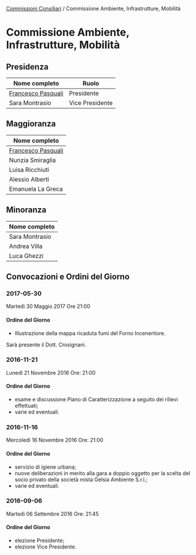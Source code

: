 [Commissioni Consiliari](/data/commissioni-consiliari.md) / Commissione Ambiente, Infrastrutture, Mobilità

# Commissione Ambiente, Infrastrutture, Mobilità

## Presidenza

| Nome completo | Ruolo |
| ------------- | ----- |
| [Francesco Pasquali](/data/persone/francesco-pasquali.md) | Presidente |
| Sara Montrasio | Vice Presidente |

## Maggioranza

| Nome completo |
| ------------- |
| [Francesco Pasquali](/data/persone/francesco-pasquali.md) |
| Nunzia Smiraglia |
| Luisa Ricchiuti |
| Alessio Alberti |
| Emanuela La Greca |

## Minoranza

| Nome completo |
| ------------- |
| Sara Montrasio |
| Andrea Villa |
| Luca Ghezzi |

## Convocazioni e Ordini del Giorno
 
### 2017-05-30

Martedì 30 Maggio 2017
Ore 21:00

#### Ordine del Giorno

- Illustrazione della mappa ricaduta fumi del Forno Inceneritore.

Sarà presente il Dott. Crosignani.

### 2016-11-21

Lunedì 21 Novembre 2016
Ore: 21:00

#### Ordine del Giorno

- esame e discussione Piano di Caratterizzazione a seguito dei rilievi effettuati;
- varie ed eventuali.

### 2016-11-16

Mercoledì 16 Novembre 2016
Ore: 21:00

#### Ordine del Giorno

- servizio di igiene urbana;
- nuove deliberazioni in merito alla gara a doppio oggetto per la scelta del socio privato della società mista Gelsia Ambiente S.r.l.;
- varie ed eventuali.

### 2016-09-06

Martedì 06 Settembre 2016
Ore: 21:45

#### Ordine del Giorno

- elezione Presidente;
- elezione Vice Presidente.
